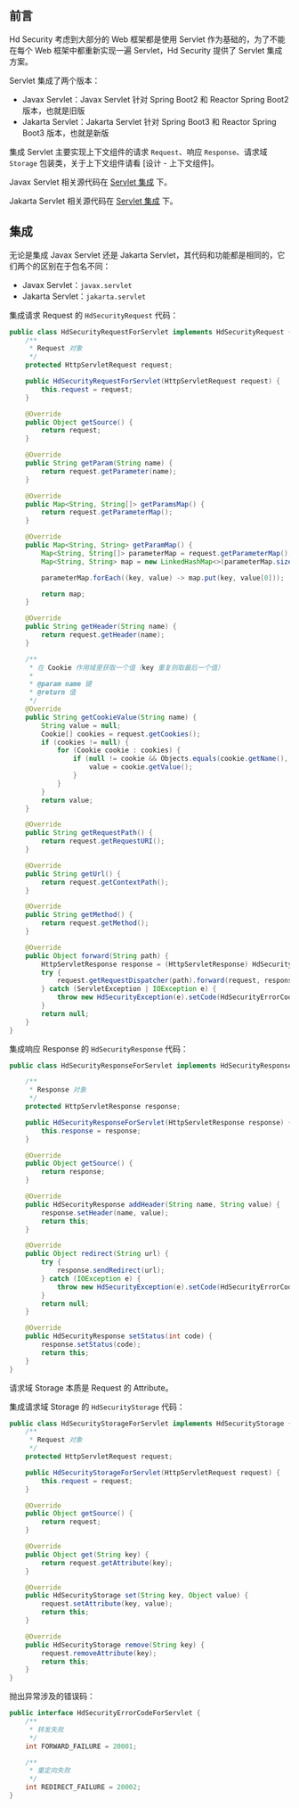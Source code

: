 
## 前言

Hd Security 考虑到大部分的 Web 框架都是使用 Servlet 作为基础的，为了不能在每个 Web 框架中都重新实现一遍 Servlet，Hd Security 提供了 Servlet 集成方案。

Servlet 集成了两个版本：

- Javax Servlet：Javax Servlet 针对 Spring Boot2 和 Reactor Spring Boot2 版本，也就是旧版
- Jakarta Servlet：Jakarta Servlet 针对 Spring Boot3 和 Reactor Spring Boot3 版本，也就是新版

集成 Servlet 主要实现上下文组件的请求 `Request`、响应 `Response`、请求域 `Storage` 包装类，关于上下文组件请看 [设计 - 上下文组件]。

Javax Servlet 相关源代码在 [Servlet 集成](https://github.com/Kele-Bingtang/hd-security/tree/master/hd-security-starter/hd-security-javax-servlet/src/main/java/cn/youngkbt/hdsecurity) 下。

Jakarta Servlet 相关源代码在 [Servlet 集成](https://github.com/Kele-Bingtang/hd-security/tree/master/hd-security-starter/hd-security-jakarta-servlet/src/main/java/cn/youngkbt/hdsecurity) 下。

## 集成

无论是集成 Javax Servlet 还是 Jakarta Servlet，其代码和功能都是相同的，它们两个的区别在于包名不同：

- Javax Servlet：`javax.servlet`
- Jakarta Servlet：`jakarta.servlet`

集成请求 Request 的 `HdSecurityRequest` 代码：

```java
public class HdSecurityRequestForServlet implements HdSecurityRequest {
    /**
     * Request 对象
     */
    protected HttpServletRequest request;

    public HdSecurityRequestForServlet(HttpServletRequest request) {
        this.request = request;
    }

    @Override
    public Object getSource() {
        return request;
    }

    @Override
    public String getParam(String name) {
        return request.getParameter(name);
    }

    @Override
    public Map<String, String[]> getParamsMap() {
        return request.getParameterMap();
    }

    @Override
    public Map<String, String> getParamMap() {
        Map<String, String[]> parameterMap = request.getParameterMap();
        Map<String, String> map = new LinkedHashMap<>(parameterMap.size());

        parameterMap.forEach((key, value) -> map.put(key, value[0]));

        return map;
    }

    @Override
    public String getHeader(String name) {
        return request.getHeader(name);
    }

    /**
     * 在 Cookie 作用域里获取一个值（key 重复则取最后一个值）
     *
     * @param name 键
     * @return 值
     */
    @Override
    public String getCookieValue(String name) {
        String value = null;
        Cookie[] cookies = request.getCookies();
        if (cookies != null) {
            for (Cookie cookie : cookies) {
                if (null != cookie && Objects.equals(cookie.getName(), name)) {
                    value = cookie.getValue();
                }
            }
        }
        return value;
    }

    @Override
    public String getRequestPath() {
        return request.getRequestURI();
    }

    @Override
    public String getUrl() {
        return request.getContextPath();
    }

    @Override
    public String getMethod() {
        return request.getMethod();
    }

    @Override
    public Object forward(String path) {
        HttpServletResponse response = (HttpServletResponse) HdSecurityManager.getContext().getResponse().getSource();
        try {
            request.getRequestDispatcher(path).forward(request, response);
        } catch (ServletException | IOException e) {
            throw new HdSecurityException(e).setCode(HdSecurityErrorCodeForServlet.FORWARD_FAILURE);
        }
        return null;
    }
}
```

集成响应 Response 的 `HdSecurityResponse` 代码：

```java
public class HdSecurityResponseForServlet implements HdSecurityResponse {

    /**
     * Response 对象
     */
    protected HttpServletResponse response;

    public HdSecurityResponseForServlet(HttpServletResponse response) {
        this.response = response;
    }

    @Override
    public Object getSource() {
        return response;
    }

    @Override
    public HdSecurityResponse addHeader(String name, String value) {
        response.setHeader(name, value);
        return this;
    }

    @Override
    public Object redirect(String url) {
        try {
            response.sendRedirect(url);
        } catch (IOException e) {
            throw new HdSecurityException(e).setCode(HdSecurityErrorCodeForServlet.REDIRECT_FAILURE);
        }
        return null;
    }

    @Override
    public HdSecurityResponse setStatus(int code) {
        response.setStatus(code);
        return this;
    }
}
```

请求域 Storage 本质是 Request 的 Attribute。

集成请求域 Storage 的 `HdSecurityStorage` 代码：

```java
public class HdSecurityStorageForServlet implements HdSecurityStorage {
    /**
     * Request 对象
     */
    protected HttpServletRequest request;

    public HdSecurityStorageForServlet(HttpServletRequest request) {
        this.request = request;
    }

    @Override
    public Object getSource() {
        return request;
    }

    @Override
    public Object get(String key) {
        return request.getAttribute(key);
    }

    @Override
    public HdSecurityStorage set(String key, Object value) {
        request.setAttribute(key, value);
        return this;
    }

    @Override
    public HdSecurityStorage remove(String key) {
        request.removeAttribute(key);
        return this;
    }
}
```

抛出异常涉及的错误码：

```java
public interface HdSecurityErrorCodeForServlet {
    /**
     * 转发失败
     */
    int FORWARD_FAILURE = 20001;

    /**
     * 重定向失败
     */
    int REDIRECT_FAILURE = 20002;
}

```
